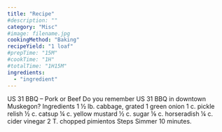 ```yaml
---
title: "Recipe"
#description: ""
category: "Misc"
#image: filename.jpg
cookingMethod: "Baking"
recipeYield: "1 loaf"
#prepTime: "15M"
#cookTime: "1H"
#totalTime: "1H15M"
ingredients:
  - "ingredient"
---
```


US 31 BBQ – Pork or Beef
Do you remember US 31 BBQ in downtown Muskegon?
Ingredients
1 ½ lb. cabbage, grated
1 green onion
1 c. pickle relish
½ c. catsup
¼ c. yellow mustard
½ c. sugar
⅛ c. horseradish
¼ c. cider vinegar
2 T. chopped pimientos
Steps
Simmer 10 minutes.
